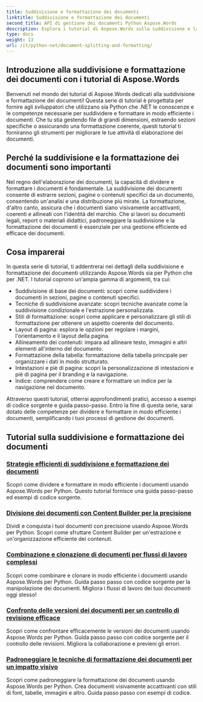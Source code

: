 ```yaml
---
title: Suddivisione e formattazione dei documenti
linktitle: Suddivisione e formattazione dei documenti
second_title: API di gestione dei documenti Python Aspose.Words
description: Esplora i tutorial di Aspose.Words sulla suddivisione e la formattazione dei documenti in Python e .NET. Impara a suddividere e formattare i documenti in modo efficiente, migliorando le tue attività di elaborazione dei documenti.
type: docs
weight: 13
url: /it/python-net/document-splitting-and-formatting/
---
```


## Introduzione alla suddivisione e formattazione dei documenti con i tutorial di Aspose.Words

Benvenuti nel mondo dei tutorial di Aspose.Words dedicati alla suddivisione e formattazione dei documenti! Questa serie di tutorial è progettata per fornire agli sviluppatori che utilizzano sia Python che .NET le conoscenze e le competenze necessarie per suddividere e formattare in modo efficiente i documenti. Che tu stia gestendo file di grandi dimensioni, estraendo sezioni specifiche o assicurando una formattazione coerente, questi tutorial ti forniranno gli strumenti per migliorare le tue attività di elaborazione dei documenti.

## Perché la suddivisione e la formattazione dei documenti sono importanti

Nel regno dell'elaborazione dei documenti, la capacità di dividere e formattare i documenti è fondamentale. La suddivisione dei documenti consente di estrarre sezioni, pagine o contenuti specifici da un documento, consentendo un'analisi e una distribuzione più mirate. La formattazione, d'altro canto, assicura che i documenti siano visivamente accattivanti, coerenti e allineati con l'identità del marchio. Che si lavori su documenti legali, report o materiali didattici, padroneggiare la suddivisione e la formattazione dei documenti è essenziale per una gestione efficiente ed efficace dei documenti.

## Cosa imparerai

In questa serie di tutorial, ti addentrerai nei dettagli della suddivisione e formattazione dei documenti utilizzando Aspose.Words sia per Python che per .NET. I tutorial coprono un'ampia gamma di argomenti, tra cui:

- Suddivisione di base dei documenti: scopri come suddividere i documenti in sezioni, pagine o contenuti specifici.
- Tecniche di suddivisione avanzate: scopri tecniche avanzate come la suddivisione condizionale e l'estrazione personalizzata.
- Stili di formattazione: scopri come applicare e personalizzare gli stili di formattazione per ottenere un aspetto coerente del documento.
- Layout di pagina: esplora le opzioni per regolare i margini, l'orientamento e il layout della pagina.
- Allineamento dei contenuti: impara ad allineare testo, immagini e altri elementi all'interno del documento.
- Formattazione della tabella: formattazione della tabella principale per organizzare i dati in modo strutturato.
- Intestazioni e piè di pagina: scopri la personalizzazione di intestazioni e piè di pagina per il branding e la navigazione.
- Indice: comprendere come creare e formattare un indice per la navigazione nel documento.

Attraverso questi tutorial, otterrai approfondimenti pratici, accesso a esempi di codice sorgente e guida passo-passo. Entro la fine di questa serie, sarai dotato delle competenze per dividere e formattare in modo efficiente i documenti, semplificando i tuoi processi di gestione dei documenti.

## Tutorial sulla suddivisione e formattazione dei documenti
### [Strategie efficienti di suddivisione e formattazione dei documenti](./split-format-documents/)
Scopri come dividere e formattare in modo efficiente i documenti usando Aspose.Words per Python. Questo tutorial fornisce una guida passo-passo ed esempi di codice sorgente.
### [Divisione dei documenti con Content Builder per la precisione](./divide-documents-content-builder/)
Dividi e conquista i tuoi documenti con precisione usando Aspose.Words per Python. Scopri come sfruttare Content Builder per un'estrazione e un'organizzazione efficiente dei contenuti.
### [Combinazione e clonazione di documenti per flussi di lavoro complessi](./combine-clone-documents/)
Scopri come combinare e clonare in modo efficiente i documenti usando Aspose.Words per Python. Guida passo passo con codice sorgente per la manipolazione dei documenti. Migliora i flussi di lavoro dei tuoi documenti oggi stesso!
### [Confronto delle versioni dei documenti per un controllo di revisione efficace](./compare-document-versions/)
Scopri come confrontare efficacemente le versioni dei documenti usando Aspose.Words per Python. Guida passo passo con codice sorgente per il controllo delle revisioni. Migliora la collaborazione e previeni gli errori.
### [Padroneggiare le tecniche di formattazione dei documenti per un impatto visivo](./document-formatting-techniques/)
Scopri come padroneggiare la formattazione dei documenti usando Aspose.Words per Python. Crea documenti visivamente accattivanti con stili di font, tabelle, immagini e altro. Guida passo passo con esempi di codice.
